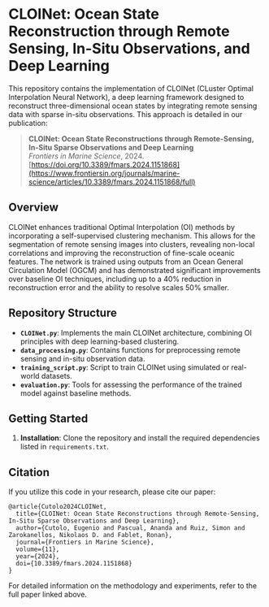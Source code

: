 # CLOINet: Ocean State Reconstruction through Remote Sensing, In-Situ Observations, and Deep Learning

This repository contains the implementation of CLOINet (CLuster Optimal Interpolation Neural Network), a deep learning framework designed to reconstruct three-dimensional ocean states by integrating remote sensing data with sparse in-situ observations. This approach is detailed in our publication:

> **CLOINet: Ocean State Reconstructions through Remote-Sensing, In-Situ Sparse Observations and Deep Learning**  
> *Frontiers in Marine Science*, 2024.  
> [https://doi.org/10.3389/fmars.2024.1151868](https://www.frontiersin.org/journals/marine-science/articles/10.3389/fmars.2024.1151868/full)

## Overview

CLOINet enhances traditional Optimal Interpolation (OI) methods by incorporating a self-supervised clustering mechanism. This allows for the segmentation of remote sensing images into clusters, revealing non-local correlations and improving the reconstruction of fine-scale oceanic features. The network is trained using outputs from an Ocean General Circulation Model (OGCM) and has demonstrated significant improvements over baseline OI techniques, including up to a 40% reduction in reconstruction error and the ability to resolve scales 50% smaller.

## Repository Structure

- **`CLOINet.py`**: Implements the main CLOINet architecture, combining OI principles with deep learning-based clustering.
- **`data_processing.py`**: Contains functions for preprocessing remote sensing and in-situ observation data.
- **`training_script.py`**: Script to train CLOINet using simulated or real-world datasets.
- **`evaluation.py`**: Tools for assessing the performance of the trained model against baseline methods.

## Getting Started

1. **Installation**: Clone the repository and install the required dependencies listed in `requirements.txt`.

## Citation

If you utilize this code in your research, please cite our paper:

```
@article{Cutolo2024CLOINet,
  title={CLOINet: Ocean State Reconstructions through Remote-Sensing, In-Situ Sparse Observations and Deep Learning},
  author={Cutolo, Eugenio and Pascual, Ananda and Ruiz, Simon and Zarokanellos, Nikolaos D. and Fablet, Ronan},
  journal={Frontiers in Marine Science},
  volume={11},
  year={2024},
  doi={10.3389/fmars.2024.1151868}
}
```

For detailed information on the methodology and experiments, refer to the full paper linked above. 
